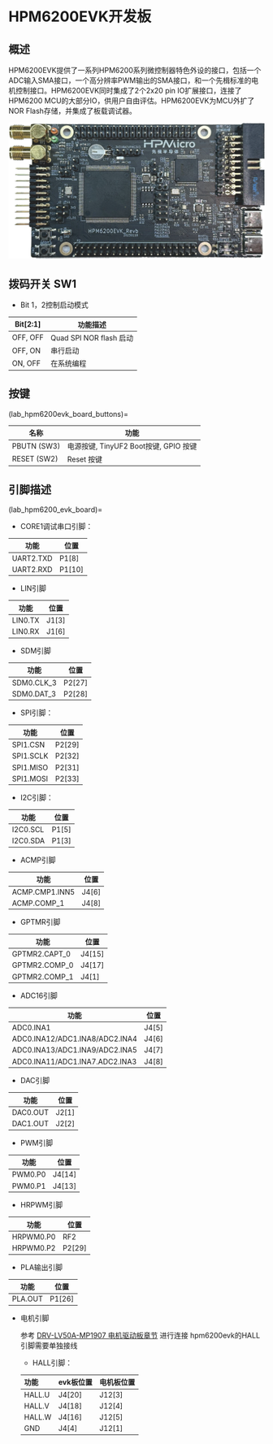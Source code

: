 # HPM6200EVK开发板

## 概述

HPM6200EVK提供了一系列HPM6200系列微控制器特色外设的接口，包括一个ADC输入SMA接口，一个高分辨率PWM输出的SMA接口，和一个先楫标准的电机控制接口。HPM6200EVK同时集成了2个2x20 pin IO扩展接口，连接了HPM6200 MCU的大部分IO，供用户自由评估。HPM6200EVK为MCU外扩了NOR Flash存储，并集成了板载调试器。

![hpm6200evk](../../../../assets/sdk/boards/hpm6200evk/hpm6200evk.png "hpm6200evk")

## 拨码开关 SW1

- Bit 1，2控制启动模式

| Bit[2:1] | 功能描述                |
| -------- | ----------------------- |
| OFF, OFF | Quad SPI NOR flash 启动 |
| OFF, ON  | 串行启动                |
| ON, OFF  | 在系统编程              |

## 按键

(lab_hpm6200evk_board_buttons)=

| 名称       | 功能                                  |
| ---------- | ------------------------------------- |
| PBUTN (SW3) | 电源按键, TinyUF2 Boot按键, GPIO 按键 |
| RESET (SW2) | Reset 按键                            |

## 引脚描述

(lab_hpm6200_evk_board)=

- CORE1调试串口引脚：

| 功能       | 位置   |
| ---------- | ------ |
| UART2.TXD | P1[8] |
| UART2.RXD | P1[10] |

- LIN引脚

| 功能 | 位置 |
| ---------- | ------ |
| LIN0.TX    | J1[3] |
| LIN0.RX    | J1[6] |

- SDM引脚

| 功能 | 位置 |
| ---------- | ------ |
| SDM0.CLK_3    | P2[27] |
| SDM0.DAT_3    | P2[28] |

- SPI引脚：

| 功能      | 位置   |
| --------- | ------ |
| SPI1.CSN  | P2[29] |
| SPI1.SCLK | P2[32] |
| SPI1.MISO | P2[31] |
| SPI1.MOSI | P2[33] |

- I2C引脚：

| 功能     | 位置   |
| -------- | ------ |
| I2C0.SCL | P1[5] |
| I2C0.SDA | P1[3] |

- ACMP引脚

| 功能       | 位置   |
| ---------- | ------ |
| ACMP.CMP1.INN5 | J4[6] |
| ACMP.COMP_1 | J4[8]  |

- GPTMR引脚

| 功能          | 位置   |
| ------------- | ------ |
| GPTMR2.CAPT_0 | J4[15] |
| GPTMR2.COMP_0 | J4[17] |
| GPTMR2.COMP_1 | J4[1]  |

- ADC16引脚

| 功能                           | 位置  |
| ------------------------------ | ----- |
| ADC0.INA1                      | J4[5] |
| ADC0.INA12/ADC1.INA8/ADC2.INA4 | J4[6] |
| ADC0.INA13/ADC1.INA9/ADC2.INA5 | J4[7] |
| ADC0.INA11/ADC1.INA7.ADC2.INA3 | J4[8] |

- DAC引脚

| 功能     | 位置  |
| -------- | ----- |
| DAC0.OUT | J2[1] |
| DAC1.OUT | J2[2] |

- PWM引脚

| 功能     | 位置  |
| -------- | ----- |
| PWM0.P0 | J4[14] |
| PWM0.P1 | J4[13] |

- HRPWM引脚

| 功能     | 位置  |
| -------- | ----- |
| HRPWM0.P0 | RF2 |
| HRPWM0.P2 | P2[29] |

- PLA输出引脚

| 功能     | 位置  |
| -------- | ----- |
| PLA.OUT | P1[26] |

- 电机引脚

    参考 [DRV-LV50A-MP1907 电机驱动板章节](lab_drv_lv50a_mp1907) 进行连接
    hpm6200evk的HALL引脚需要单独接线

    - HALL引脚：

    | 功能      | evk板位置    |电机板位置    |
    | --------- | ------      | ------      |
    | HALL.U    | J4[20]      | J12[3]      |
    | HALL.V    | J4[18]      | J12[4]      |
    | HALL.W    | J4[16]      | J12[5]      |
    | GND       | J4[4]       | J12[1]      |